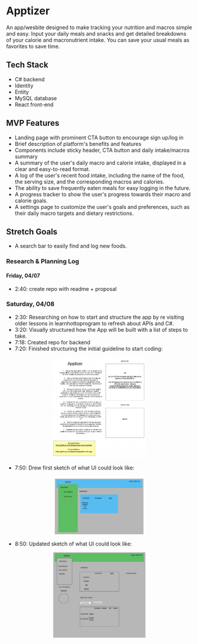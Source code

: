 # Apptizer
An app/wesbite designed to make tracking your nutrition and macros simple and easy. Input your daily meals and snacks and get detailed breakdowns of your calorie and macronutrient intake. You can save your usual meals as favorites to save time. 

## Tech Stack

- C# backend
- Identity
- Entity
- MySQL database
- React front-end

## MVP Features
- Landing page with prominent CTA button to encourage sign up/log in
- Brief description of platform's benefits and features
- Components include sticky header, CTA button and daily intake/macros summary
- A summary of the user's daily macro and calorie intake, displayed in a clear and easy-to-read format.
- A log of the user's recent food intake, including the name of the food, the serving size, and the corresponding macros and calories.
- The ability to save frequently eaten meals for easy logging in the future.
- A progress tracker to show the user's progress towards their macro and calorie goals.
- A settings page to customize the user's goals and preferences, such as their daily macro targets and dietary restrictions.

## Stretch Goals

- A search bar to easily find and log new foods.

### Research & Planning Log
#### Friday, 04/07
* 2:40: create repo with readme + proposal

### Saturday, 04/08
* 2:30: Researching on how to start and structure the app by re visiting older lessons in learnhottoprogram to refresh about APIs and C#.
* 3:20: Visually structured how the App will be built with a list of steps to take.
* 7:18: Created repo for backend
* 7:20: Finished structuring the initial guideline to start coding:

<p align="center">
  <img src="apptizer.jpg" width="250" title="hover text">
</p>

* 7:50: Drew first sketch of what UI could look like:

<p align="center">
  <img src="ui.jpg" width="250" title="hover text">
</p>

* 8:50: Updated sketch of what UI could look like:

<p align="center">
  <img src="ui2.jpg" width="250" title="hover text">
</p>